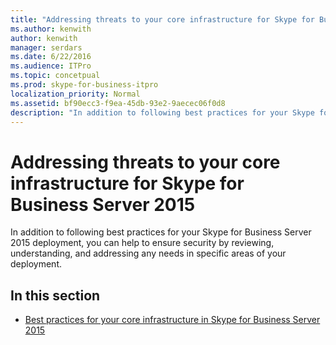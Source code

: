 ```yaml
---
title: "Addressing threats to your core infrastructure for Skype for Business Server 2015"
ms.author: kenwith
author: kenwith
manager: serdars
ms.date: 6/22/2016
ms.audience: ITPro
ms.topic: concetpual
ms.prod: skype-for-business-itpro
localization_priority: Normal
ms.assetid: bf90ecc3-f9ea-45db-93e2-9aecec06f0d8
description: "In addition to following best practices for your Skype for Business Server 2015 deployment, you can help to ensure security by reviewing, understanding, and addressing any needs in specific areas of your deployment."
---
```


# Addressing threats to your core infrastructure for Skype for Business Server 2015
 
In addition to following best practices for your Skype for Business Server 2015 deployment, you can help to ensure security by reviewing, understanding, and addressing any needs in specific areas of your deployment.
  
## In this section

- [Best practices for your core infrastructure in Skype for Business Server 2015](best-practices.md)
    

